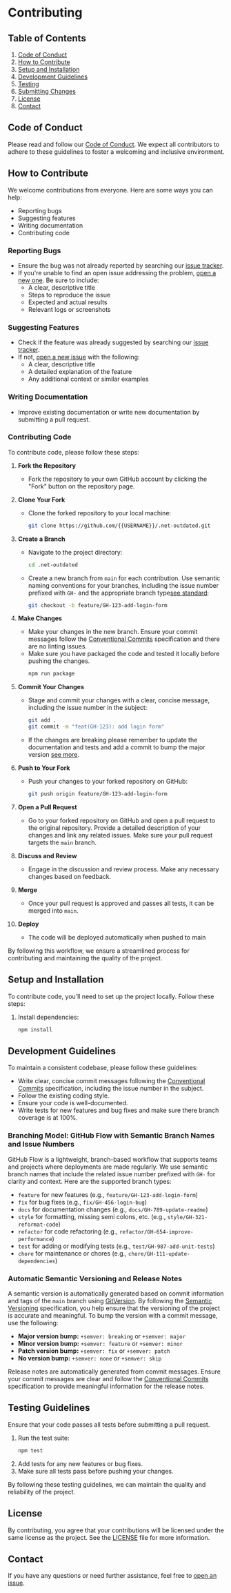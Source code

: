 # Contributing

## Table of Contents
1. [Code of Conduct](#code-of-conduct)
2. [How to Contribute](#how-to-contribute)
3. [Setup and Installation](#setup-and-installation)
4. [Development Guidelines](#development-guidelines)
5. [Testing](#testing)
6. [Submitting Changes](#submitting-changes)
7. [License](#license)
8. [Contact](#contact)

## Code of Conduct
Please read and follow our [Code of Conduct](./CODE_OF_CONDUCT.md). We expect all contributors to adhere to these guidelines to foster a welcoming and inclusive environment.

## How to Contribute
We welcome contributions from everyone. Here are some ways you can help:
- Reporting bugs
- Suggesting features
- Writing documentation
- Contributing code

### Reporting Bugs
- Ensure the bug was not already reported by searching our [issue tracker](https://github.com/gavanlamb/.net-outdated/issues).
- If you're unable to find an open issue addressing the problem, [open a new one](https://github.com/gavanlamb/.net-outdated/issues/new). Be sure to include:
    - A clear, descriptive title
    - Steps to reproduce the issue
    - Expected and actual results
    - Relevant logs or screenshots

### Suggesting Features
- Check if the feature was already suggested by searching our [issue tracker](https://github.com/gavanlamb/.net-outdated/issues).
- If not, [open a new issue](https://github.com/gavanlamb/.net-outdated/issues/new) with the following:
    - A clear, descriptive title
    - A detailed explanation of the feature
    - Any additional context or similar examples

### Writing Documentation
- Improve existing documentation or write new documentation by submitting a pull request.

### Contributing Code
To contribute code, please follow these steps:

1. **Fork the Repository**
    - Fork the repository to your own GitHub account by clicking the "Fork" button on the repository page.

2. **Clone Your Fork**
    - Clone the forked repository to your local machine:
      ```bash
      git clone https://github.com/{{USERNAME}}/.net-outdated.git
      ```

3. **Create a Branch**
    - Navigate to the project directory:
      ```bash
      cd .net-outdated
      ```
    - Create a new branch from `main` for each contribution. Use semantic naming conventions for your branches, including the issue number prefixed with `GH-` and the appropriate branch type[see standard](#branching-model-github-flow-with-semantic-branch-names-and-issue-numbers):
      ```bash
      git checkout -b feature/GH-123-add-login-form
      ```

4. **Make Changes**
    - Make your changes in the new branch. Ensure your commit messages follow the [Conventional Commits](https://www.conventionalcommits.org/en/v1.0.0/) specification and there are no linting issues.
    - Make sure you have packaged the code and tested it locally before pushing the changes.
      ```bash
      npm run package
      ```

5. **Commit Your Changes**
    - Stage and commit your changes with a clear, concise message, including the issue number in the subject:
      ```bash
      git add .
      git commit -m "feat(GH-123): add login form"
      ```
    - If the changes are breaking please remember to update the documentation and tests and add a commit to bump the major version [see more](automatic-semantic-versioning-and-release-notes).

6. **Push to Your Fork**
    - Push your changes to your forked repository on GitHub:
      ```bash
      git push origin feature/GH-123-add-login-form
      ```

7. **Open a Pull Request**
    - Go to your forked repository on GitHub and open a pull request to the original repository. Provide a detailed description of your changes and link any related issues. Make sure your pull request targets the `main` branch.

8. **Discuss and Review**
    - Engage in the discussion and review process. Make any necessary changes based on feedback.

9. **Merge**
    - Once your pull request is approved and passes all tests, it can be merged into `main`.

10. **Deploy**
    - The code will be deployed automatically when pushed to main

By following this workflow, we ensure a streamlined process for contributing and maintaining the quality of the project.

## Setup and Installation
To contribute code, you’ll need to set up the project locally. Follow these steps:

1. Install dependencies:
   ```bash
   npm install
   ```

## Development Guidelines
To maintain a consistent codebase, please follow these guidelines:

- Write clear, concise commit messages following the [Conventional Commits](https://www.conventionalcommits.org/en/v1.0.0/) specification, including the issue number in the subject.
- Follow the existing coding style.
- Ensure your code is well-documented.
- Write tests for new features and bug fixes and make sure there branch coverage is at 100%.

### Branching Model: GitHub Flow with Semantic Branch Names and Issue Numbers
GitHub Flow is a lightweight, branch-based workflow that supports teams and projects where deployments are made regularly. We use semantic branch names that include the related issue number prefixed with `GH-` for clarity and context. Here are the supported branch types:

- `feature` for new features (e.g., `feature/GH-123-add-login-form`)
- `fix` for bug fixes (e.g., `fix/GH-456-login-bug`)
- `docs` for documentation changes (e.g., `docs/GH-789-update-readme`)
- `style` for formatting, missing semi colons, etc. (e.g., `style/GH-321-reformat-code`)
- `refactor` for code refactoring (e.g., `refactor/GH-654-improve-performance`)
- `test` for adding or modifying tests (e.g., `test/GH-987-add-unit-tests`)
- `chore` for maintenance or chores (e.g., `chore/GH-111-update-dependencies`)

### Automatic Semantic Versioning and Release Notes
A semantic version is automatically generated based on commit information and tags of the `main` branch using [GitVersion](https://gitversion.net/). By following the [Semantic Versioning](https://semver.org/) specification, you help ensure that the versioning of the project is accurate and meaningful. To bump the version with a commit message, use the following:

- **Major version bump:** `+semver: breaking` or `+semver: major`
- **Minor version bump:** `+semver: feature` or `+semver: minor`
- **Patch version bump:** `+semver: fix` or `+semver: patch`
- **No version bump:** `+semver: none` or `+semver: skip`

Release notes are automatically generated from commit messages. Ensure your commit messages are clear and follow the [Conventional Commits](https://www.conventionalcommits.org/en/v1.0.0/) specification to provide meaningful information for the release notes.

## Testing Guidelines
Ensure that your code passes all tests before submitting a pull request.

1. Run the test suite:
   ```bash
   npm test
   ```
2. Add tests for any new features or bug fixes.
3. Make sure all tests pass before pushing your changes.

By following these testing guidelines, we can maintain the quality and reliability of the project.

## License
By contributing, you agree that your contributions will be licensed under the same license as the project. See the [LICENSE](./LICENSE) file for more information.

## Contact
If you have any questions or need further assistance, feel free to [open an issue](https://github.com/gavanlamb/.net-outdated/issues/new).
